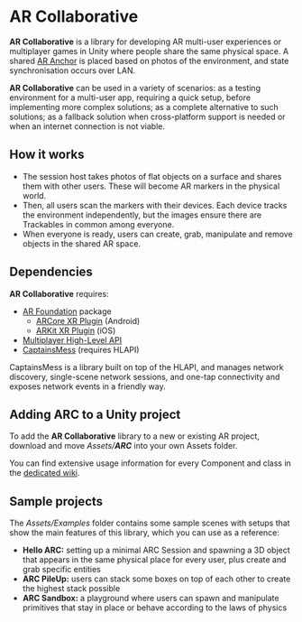 # AR Collaborative

**AR Collaborative** is a library for developing AR multi-user experiences or multiplayer games in Unity where people share the same physical space. A shared [AR Anchor](https://docs.unity3d.com/Packages/com.unity.xr.arfoundation@4.0/api/UnityEngine.XR.ARFoundation.ARAnchor.html) is placed based on photos of the environment, and state synchronisation occurs over LAN.

**AR Collaborative** can be used in a variety of scenarios: as a testing environment for a multi-user app, requiring a quick setup, before implementing more complex solutions; as a complete alternative to such solutions; as a fallback solution when cross-platform support is needed or when an internet connection is not viable.

## How it works

-   The session host takes photos of flat objects on a surface and shares them with other users. These will become AR markers in the physical world.
-   Then, all users scan the markers with their devices. Each device tracks the environment independently, but the images ensure there are Trackables in common among everyone.
-   When everyone is ready, users can create, grab, manipulate and remove objects in the shared AR space.

## Dependencies

**AR Collaborative** requires:

-   [AR Foundation](https://docs.unity3d.com/Packages/com.unity.xr.arfoundation@4.0/manual/index.html) package
    -   [ARCore XR Plugin](https://docs.unity3d.com/Packages/com.unity.xr.arcore@4.0/manual/index.html) (Android)
    -   [ARKit XR Plugin](https://docs.unity3d.com/Packages/com.unity.xr.arkit@4.0/manual/index.html) (iOS)
-   [Multiplayer High-Level API](https://docs.unity3d.com/Manual/UNetUsingHLAPI.html)
-   [CaptainsMess](https://github.com/hengineer/CaptainsMess) (requires HLAPI)

CaptainsMess is a library built on top of the HLAPI, and manages network discovery, single-scene network sessions, and one-tap connectivity and exposes network events in a friendly way.

## Adding ARC to a Unity project

To add the **AR Collaborative** library to a new or existing AR project, download and move *Assets/**ARC*** into your own Assets folder.

You can find extensive usage information for every Component and class in the [dedicated wiki](https://github.com/liggiorgio/ar-collaborative/wiki).

## Sample projects

The *Assets/Examples* folder contains some sample scenes with setups that show the main features of this library, which you can use as a reference:

-   **Hello ARC:** setting up a minimal ARC Session and spawning a 3D object that appears in the same physical place for every user, plus create and grab specific entities
-   **ARC PileUp:** users can stack some boxes on top of each other to create the highest stack possible
-   **ARC Sandbox:** a playground where users can spawn and manipulate primitives that stay in place or behave according to the laws of physics

